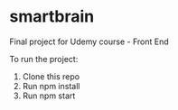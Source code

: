 # smartbrain
Final project for Udemy course - Front End

To run the project:

1) Clone this repo
2) Run npm install
3) Run npm start
